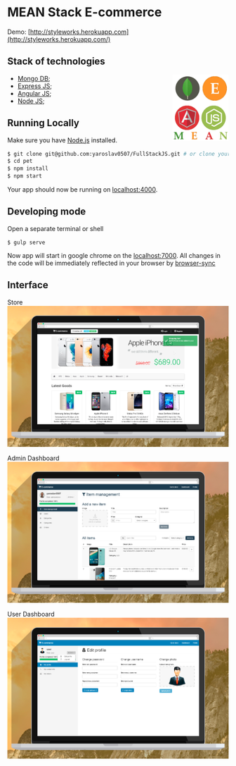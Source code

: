 # MEAN Stack E-commerce

Demo: [http://styleworks.herokuapp.com](http://styleworks.herokuapp.com/)

## Stack of technologies
<img align="right" src="./client/img/screenshots/MEAN_Stack.png" alt="MEAN Stack" height="150px">

* [Mongo DB](https://www.mongodb.org/);
* [Express JS](http://expressjs.com/);
* [Angular JS](https://angularjs.org/);
* [Node JS](https://nodejs.org/);

## Running Locally

Make sure you have [Node.js](http://nodejs.org/) installed.
```sh
$ git clone git@github.com:yaroslav0507/FullStackJS.git # or clone your own fork
$ cd pet
$ npm install
$ npm start
```
Your app should now be running on [localhost:4000](http://localhost:4000/).

## Developing mode

Open a separate terminal or shell
```
$ gulp serve
```
Now app will start in google chrome on the [localhost:7000](http://localhost:7000/).
All changes in the code will be immediately reflected in your browser by [browser-sync](http://browsersync.io/)

## Interface
Store
![Store](./client/img/screenshots/Macbook-Flat-Mockup_store.png)

Admin Dashboard
![Admin Dashboard](./client/img/screenshots/Macbook-Flat-Mockup_dashboard_admin.png)

User Dashboard
![User Dashboard](./client/img/screenshots/Macbook-Flat-Mockup_dashboard_user.png)
